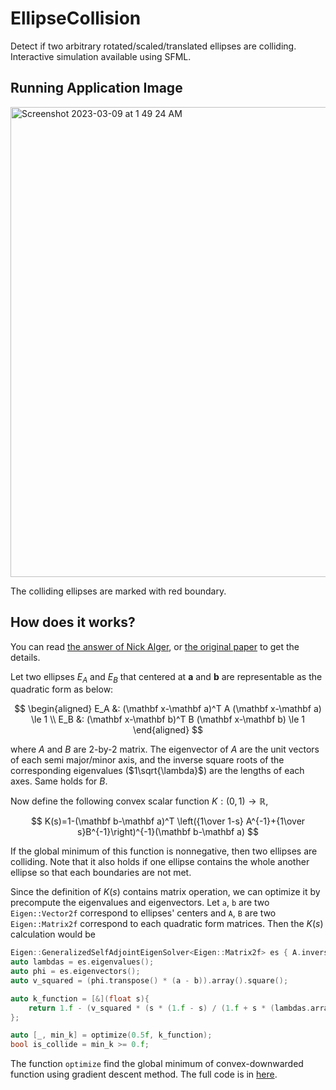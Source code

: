 # EllipseCollision
Detect if two arbitrary rotated/scaled/translated ellipses are colliding. Interactive simulation available using SFML.

## Running Application Image
<img width="752" alt="Screenshot 2023-03-09 at 1 49 24 AM" src="https://user-images.githubusercontent.com/63503910/223776777-5e599eb4-2612-4e37-af07-2f8ebc024457.png">

The colliding ellipses are marked with red boundary.

## How does it works?

You can read [the answer of Nick Alger](https://math.stackexchange.com/questions/1114879/detect-if-two-ellipses-intersect), or [the original paper](https://ieeexplore.ieee.org/document/6289830) to get the details.

Let two ellipses $E_A$ and $E_B$ that centered at $\mathbf a$ and $\mathbf b$ are representable as the quadratic form as below:

$$
\begin{aligned}
E_A &: (\mathbf x-\mathbf a)^T A (\mathbf x-\mathbf a) \le 1 \\
E_B &: (\mathbf x-\mathbf b)^T B (\mathbf x-\mathbf b) \le 1 
\end{aligned}
$$

where $A$ and $B$ are 2-by-2 matrix. The eigenvector of $A$ are the unit vectors of each semi major/minor axis, and the inverse square roots of the corresponding eigenvalues ($1\sqrt{\lambda}$) are the lengths of each axes. Same holds for $B$.

Now define the following convex scalar function $K:(0,1)\to \mathbb R$,

$$
K(s)=1-(\mathbf b-\mathbf a)^T \left({1\over 1-s} A^{-1}+{1\over s}B^{-1}\right)^{-1}(\mathbf b-\mathbf a)
$$

If the global minimum of this function is nonnegative, then two ellipses are colliding. Note that it also holds if one ellipse contains the whole another ellipse so that each boundaries are not met.

Since the definition of $K(s)$ contains matrix operation, we can optimize it by precompute the eigenvalues and eigenvectors. Let `a`, `b` are two `Eigen::Vector2f` correspond to ellipses' centers and `A`, `B` are two `Eigen::Matrix2f` correspond to each quadratic form matrices. Then the $K(s)$ calculation would be

```c++
Eigen::GeneralizedSelfAdjointEigenSolver<Eigen::Matrix2f> es { A.inverse(), B.inverse() };
auto lambdas = es.eigenvalues();
auto phi = es.eigenvectors();
auto v_squared = (phi.transpose() * (a - b)).array().square();

auto k_function = [&](float s){
    return 1.f - (v_squared * (s * (1.f - s) / (1.f + s * (lambdas.array() - 1.f)))).sum();
};

auto [_, min_k] = optimize(0.5f, k_function);
bool is_collide = min_k >= 0.f;
```

The function `optimize` find the global minimum of convex-downwarded function using gradient descent method. The full code is in [here](https://github.com/stripe2933/EllipseCollision/blob/main/EllipseShape.cpp).
